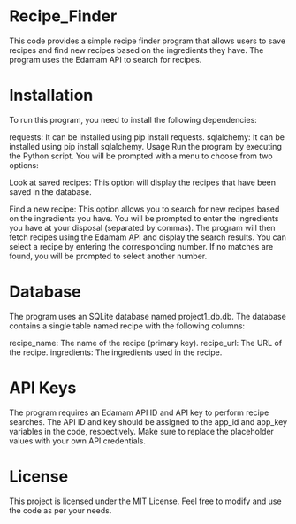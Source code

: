 # Recipe_Finder
This code provides a simple recipe finder program that allows users to save recipes and find new recipes based on the ingredients they have. The program uses the Edamam API to search for recipes.

# Installation
To run this program, you need to install the following dependencies:

requests: It can be installed using pip install requests.
sqlalchemy: It can be installed using pip install sqlalchemy.
Usage
Run the program by executing the Python script. You will be prompted with a menu to choose from two options:

Look at saved recipes: This option will display the recipes that have been saved in the database.

Find a new recipe: This option allows you to search for new recipes based on the ingredients you have. You will be prompted to enter the ingredients you have at your disposal (separated by commas). The program will then fetch recipes using the Edamam API and display the search results. You can select a recipe by entering the corresponding number. If no matches are found, you will be prompted to select another number.

# Database
The program uses an SQLite database named project1_db.db. The database contains a single table named recipe with the following columns:

recipe_name: The name of the recipe (primary key).
recipe_url: The URL of the recipe.
ingredients: The ingredients used in the recipe.

# API Keys
The program requires an Edamam API ID and API key to perform recipe searches. The API ID and key should be assigned to the app_id and app_key variables in the code, respectively. Make sure to replace the placeholder values with your own API credentials.

# License
This project is licensed under the MIT License. Feel free to modify and use the code as per your needs.
